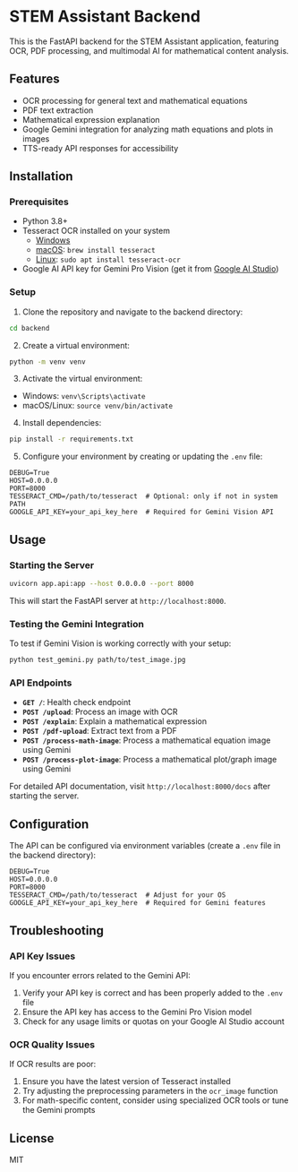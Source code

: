 # STEM Assistant Backend

This is the FastAPI backend for the STEM Assistant application, featuring OCR, PDF processing, and multimodal AI for mathematical content analysis.

## Features

- OCR processing for general text and mathematical equations
- PDF text extraction
- Mathematical expression explanation
- Google Gemini integration for analyzing math equations and plots in images
- TTS-ready API responses for accessibility

## Installation

### Prerequisites

- Python 3.8+ 
- Tesseract OCR installed on your system
  - [Windows](https://github.com/UB-Mannheim/tesseract/wiki)
  - [macOS](https://brew.sh/): `brew install tesseract`
  - [Linux](https://tesseract-ocr.github.io/tessdoc/Installation.html): `sudo apt install tesseract-ocr`
- Google AI API key for Gemini Pro Vision (get it from [Google AI Studio](https://aistudio.google.com/app/apikey))

### Setup

1. Clone the repository and navigate to the backend directory:

```bash
cd backend
```

2. Create a virtual environment:

```bash
python -m venv venv
```

3. Activate the virtual environment:

- Windows: `venv\Scripts\activate`
- macOS/Linux: `source venv/bin/activate`

4. Install dependencies:

```bash
pip install -r requirements.txt
```

5. Configure your environment by creating or updating the `.env` file:

```
DEBUG=True
HOST=0.0.0.0
PORT=8000
TESSERACT_CMD=/path/to/tesseract  # Optional: only if not in system PATH
GOOGLE_API_KEY=your_api_key_here  # Required for Gemini Vision API
```

## Usage

### Starting the Server

```bash
uvicorn app.api:app --host 0.0.0.0 --port 8000
```

This will start the FastAPI server at `http://localhost:8000`.

### Testing the Gemini Integration

To test if Gemini Vision is working correctly with your setup:

```bash
python test_gemini.py path/to/test_image.jpg
```

### API Endpoints

- **`GET /`**: Health check endpoint
- **`POST /upload`**: Process an image with OCR
- **`POST /explain`**: Explain a mathematical expression
- **`POST /pdf-upload`**: Extract text from a PDF
- **`POST /process-math-image`**: Process a mathematical equation image using Gemini
- **`POST /process-plot-image`**: Process a mathematical plot/graph image using Gemini

For detailed API documentation, visit `http://localhost:8000/docs` after starting the server.

## Configuration

The API can be configured via environment variables (create a `.env` file in the backend directory):

```
DEBUG=True
HOST=0.0.0.0
PORT=8000
TESSERACT_CMD=/path/to/tesseract  # Adjust for your OS
GOOGLE_API_KEY=your_api_key_here  # Required for Gemini features
```

## Troubleshooting

### API Key Issues

If you encounter errors related to the Gemini API:

1. Verify your API key is correct and has been properly added to the `.env` file
2. Ensure the API key has access to the Gemini Pro Vision model
3. Check for any usage limits or quotas on your Google AI Studio account

### OCR Quality Issues

If OCR results are poor:

1. Ensure you have the latest version of Tesseract installed
2. Try adjusting the preprocessing parameters in the `ocr_image` function
3. For math-specific content, consider using specialized OCR tools or tune the Gemini prompts

## License

MIT